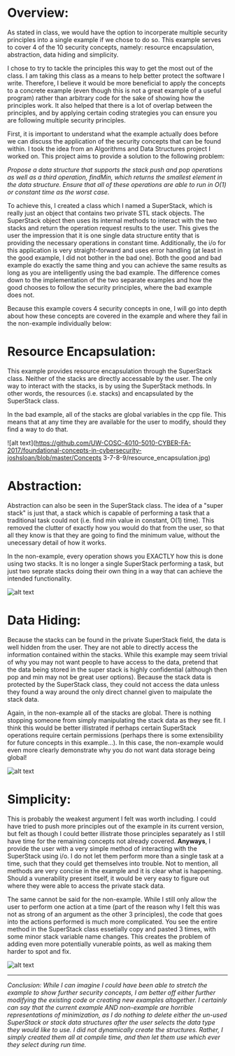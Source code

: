 # **Overview:**

As stated in class, we would have the option to incorperate multiple security principles into a single example if we chose to do so. This example serves to cover 4 of the 10 security concepts, namely: resource encapsulation, abstraction, data hiding and simplicity.

I chose to try to tackle the principles this way to get the most out of the class. I am taking this class as a means to help better protect the software I write. Therefore, I believe it would be more beneficial to apply the concepts to a concrete example (even though this is not a great example of a useful program) rather than arbitrary code for the sake of showing how the principles work. It also helped that there is a lot of overlap between the principles, and by applying certain coding strategies you can ensure you are following multiple security principles.

First, it is important to understand what the example actually does before we can discuss the application of the security concepts that can be found within. I took the idea from an Algorithms and Data Structures project I worked on. This project aims to provide a solution to the following problem:

_Propose a data structure that supports the stack push and pop operations as well as a third operation, findMin, which returns the smallest element in the data structure. Ensure that all of these operations are able to run in O(1) or constant time as the worst case._ 

To achieve this, I created a class which I named a SuperStack, which is really just an object that contains two private STL stack objects. The SuperStack object then uses its internal methods to interact with the two stacks and return the operation request results to the user. This gives the user the impression that it is one single data structure entity that is providing the necessary operations in constant time. Additionally, the i/o for this application is very straight-forward and uses error handling (at least in the good example, I did not bother in the bad one). Both the good and bad example do exactly the same thing and you can achieve the same results as long as you are intelligently using the bad example. The difference comes down to the implementation of the two separate examples and how the good chooses to follow the security principles, where the bad example does not.

Because this example covers 4 security concepts in one, I will go into depth about how these concepts are covered in the example and where they fail in the non-example individually below:

# Resource Encapsulation:

This example provides resource encapsulation through the SuperStack class. Neither of the stacks are directly accessable by the user. The only way to interact with the stacks, is by using the SuperStack methods. In other words, the resources (i.e. stacks) and encapsulated by the SuperStack class.

In the bad example, all of the stacks are global variables in the cpp file. This means that at any time they are available for the user to modify, should they find a way to do that.

![alt text](https://github.com/UW-COSC-4010-5010-CYBER-FA-2017/foundational-concepts-in-cybersecurity-joshsloan/blob/master/Concepts 3-7-8-9/resource_encapsulation.jpg)

# Abstraction:

Abstraction can also be seen in the SuperStack class. The idea of a "super stack" is just that, a stack which is capable of performing a task that a traditional task could not (i.e. find min value in constant, O(1) time). This removed the clutter of exactly how you would do that from the user, so that all they know is that they are going to find the minimum value, without the unecessary detail of how it works.

In the non-example, every operation shows you EXACTLY how this is done using two stacks. It is no longer a single SuperStack performing a task, but just two seprate stacks doing their own thing in a way that can achieve the intended functionality.

![alt text](https://github.com/UW-COSC-4010-5010-CYBER-FA-2017/foundational-concepts-in-cybersecurity-joshsloan/blob/master/Concept%205/nofit.jpg)

# Data Hiding:

Because the stacks can be found in the private SuperStack field, the data is well hidden from the user. They are not able to directly access the information contained within the stacks. While this example may seem trivial of why you may not want people to have access to the data, pretend that the data being stored in the super stack is highly confidential (although then pop and min may not be great user options). Because the stack data is protected by the SuperStack class, they could not access the data unless they found a way around the only direct channel given to maipulate the stack data.

Again, in the non-example all of the stacks are global. There is nothing stopping someone from simply manipulating the stack data as they see fit. I think this would be better illistrated if perhaps certain SuperStack operations require certain permissions (perhaps there is some extensibility for future concepts in this example...). In this case, the non-example would even more clearly demonstrate why you do not want data storage being global!

![alt text](https://github.com/UW-COSC-4010-5010-CYBER-FA-2017/foundational-concepts-in-cybersecurity-joshsloan/blob/master/Concept%205/nofit.jpg)

# Simplicity:

This is probably the weakest argument I felt was worth including. I could have tried to push more principles out of the example in its current version, but felt as though I could better illistrate those principles separately as I still have time for the remaining concepts not already covered. **Anyways**, I provide the user with a very simple method of interacting with the SuperStack using i/o. I do not let them perform more than a single task at a time, such that they could get themselves into trouble. Not to mention, all methods are very concise in the example and it is clear what is happening. Should a vunerability present itself, it would be very easy to figure out where they were able to access the private stack data.

The same cannot be said for the non-example. While I still only allow the user to perform one action at a time (part of the reason why I felt this was not as strong of an argument as the other 3 principles), the code that goes into the actions performed is much more complicated. You see the entire method in the SuperStack class essetially copy and pasted 3 times, with some minor stack variable name changes. This creates the problem of adding even more potentially vunerable points, as well as making them harder to spot and fix.

![alt text](https://github.com/UW-COSC-4010-5010-CYBER-FA-2017/foundational-concepts-in-cybersecurity-joshsloan/blob/master/Concept%205/nofit.jpg)

----------------------------------------------------------------------------------------------------------------------------------------

_Conclusion: While I can imagine I could have been able to stretch the example to show further security concepts, I am better off either further modifying the existing code or creating new examples altogether. I certainly can say that the current example AND non-example are horrible representations of minimization, as I do nothing to delete either the un-used SuperStack or stack data structures after the user selects the data type they would like to use. I did not dynamically create the structures. Rather, I simply created them all at compile time, and then let them use which ever they select during run time._
